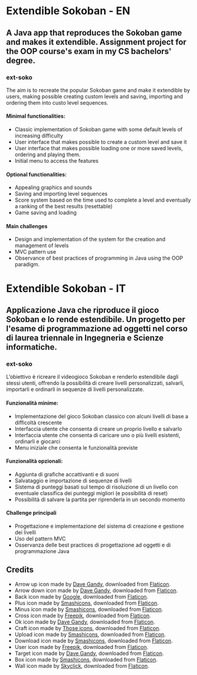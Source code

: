 Extendible Sokoban - EN
=======================

## A Java app that reproduces the Sokoban game and makes it extendible. Assignment project for the OOP course's exam in my CS bachelors' degree.

### ext-soko

The aim is to recreate the popular Sokoban game and make it extendible by users, making possible creating custom levels and saving, importing and ordering them into custo level sequences.

#### Minimal functionalities:

* Classic implementation of Sokoban game with some default levels of increasing difficulty
* User interface that makes possible to create a custom level and save it
* User interface that makes possible loading one or more saved levels, ordering and playing them.
* Initial menu to access the features

#### Optional functionalities:
* Appealing graphics and sounds
* Saving and importing level sequences
* Score system based on the time used to complete a level and eventually a ranking of the best results (resettable)
* Game saving and loading

#### Main challenges
* Design and implementation of the system for the creation and management of levels
* MVC pattern use
* Observance of best practices of programming in Java using the OOP paradigm.

Extendible Sokoban - IT
=======================

## Applicazione Java che riproduce il gioco Sokoban e lo rende estendibile. Un progetto per l'esame di programmazione ad oggetti nel corso di laurea triennale in Ingegneria e Scienze informatiche.

### ext-soko

L’obiettivo è ricreare il videogioco Sokoban e renderlo estendibile dagli stessi utenti, offrendo la possibilità di creare livelli personalizzati, salvarli, importarli e ordinarli in sequenze di livelli personalizzate.

#### Funzionalità minime:

* Implementazione del gioco Sokoban classico con alcuni livelli di base a difficoltà crescente
* Interfaccia utente che consenta di creare un proprio livello e salvarlo
* Interfaccia utente che consenta di caricare uno o più livelli esistenti, ordinarli e giocarci
* Menu iniziale che consenta le funzionalità previste

#### Funzionalità opzionali:

* Aggiunta di grafiche accattivanti e di suoni
* Salvataggio e importazione di sequenze di livelli
* Sistema di punteggi basati sul tempo di risoluzione di un livello con eventuale classifica dei punteggi migliori (e possibilità di reset)
* Possibilità di salvare la partita per riprenderla in un secondo momento

#### Challenge principali

* Progettazione e implementazione del sistema di creazione e gestione dei livelli
* Uso del pattern MVC
* Osservanza delle best practices di progettazione ad oggetti e di programmazione Java

Credits
-------

* Arrow up icon made by [Dave Gandy](https://www.flaticon.com/authors/dave-gandy), downloaded from [Flaticon](https://www.flaticon.com/).
* Arrow down icon made by [Dave Gandy](https://www.flaticon.com/authors/dave-gandy), downloaded from [Flaticon](https://www.flaticon.com/).
* Back icon made by [Google](https://www.flaticon.com/authors/google), downloaded from [Flaticon](https://www.flaticon.com/).
* Plus icon made by [Smashicons](https://www.flaticon.com/authors/smashicons), downloaded from [Flaticon](https://www.flaticon.com/).
* Minus icon made by [Smashicons](https://www.flaticon.com/authors/smashicons), downloaded from [Flaticon](https://www.flaticon.com/).
* Cross icon made by [Freepik](https://www.flaticon.com/authors/freepik), downloaded from [Flaticon](https://www.flaticon.com/).
* Ok icon made by [Dave Gandy](https://www.flaticon.com/authors/dave-gandy), downloaded from [Flaticon](https://www.flaticon.com/).
* Craft icon made by [Those icons](https://www.flaticon.com/authors/those-icons), downloaded from [Flaticon](https://www.flaticon.com/).
* Upload icon made by [Smashicons](https://www.flaticon.com/authors/smashicons), downloaded from [Flaticon](https://www.flaticon.com/).
* Download icon made by [Smashicons](https://www.flaticon.com/authors/smashicons), downloaded from [Flaticon](https://www.flaticon.com/).
* User icon made by [Freepik](https://www.flaticon.com/authors/freepik), downloaded from [Flaticon](https://www.flaticon.com/).
* Target icon made by [Dave Gandy](https://www.flaticon.com/authors/dave-gandy), downloaded from [Flaticon](https://www.flaticon.com/).
* Box icon made by [Smashicons](https://www.flaticon.com/authors/smashicons), downloaded from [Flaticon](https://www.flaticon.com/).
* Wall icon made by [Skyclick](https://www.flaticon.com/authors/skyclick), downloaded from [Flaticon](https://www.flaticon.com/).


